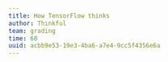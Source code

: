 ```yaml
---
title: How TensorFlow thinks
author: Thinkful
team: grading
time: 60
uuid: acbb9e53-19e3-4ba6-a7e4-9cc5f4356e6a
---
```


<jupyter notebook-name="6.6.2 How Tensor Flow Thinks" course-code="DSBC" />


